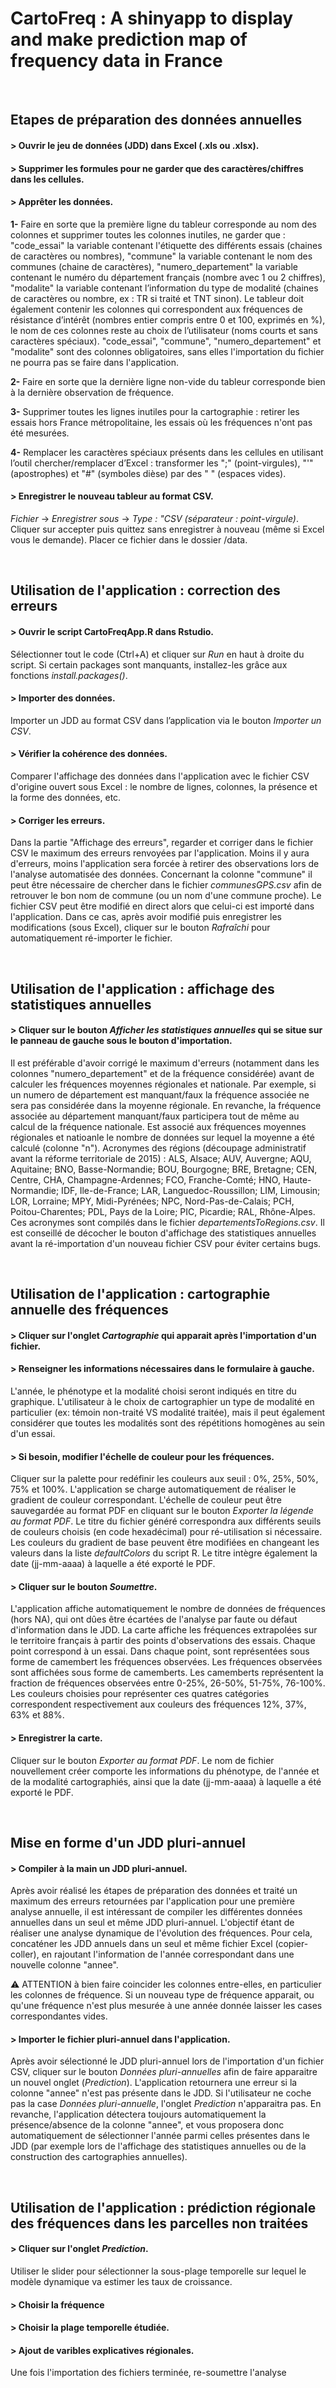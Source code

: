 # CartoFreq : A shinyapp to display and make prediction map of frequency data in France

&nbsp;
&nbsp;




## Etapes de préparation des données annuelles
#### > Ouvrir le jeu de données (JDD) dans Excel (.xls ou .xlsx).

#### > Supprimer les formules pour ne garder que des caractères/chiffres dans les cellules.

#### > Apprêter les données.
**1-** Faire en sorte que la première ligne du tableur corresponde au nom des colonnes et supprimer toutes les colonnes inutiles, ne garder que : "code_essai" la variable contenant l'étiquette des différents essais (chaines de caractères ou nombres), "commune" la variable contenant le nom des communes (chaine de caractères), "numero_departement" la variable contenant le numéro du département français (nombre avec 1 ou 2 chiffres), "modalite" la variable contenant l’information du type de modalité (chaines de caractères ou nombre, ex : TR si traité et TNT sinon). Le tableur doit également contenir les colonnes qui correspondent aux fréquences de résistance d’intérêt (nombres entier compris entre 0 et 100, exprimés en %), le nom de ces colonnes reste au choix de l’utilisateur (noms courts et sans caractères spéciaux).
"code_essai", "commune", "numero_departement" et "modalite" sont des colonnes obligatoires, sans elles l'importation du fichier ne pourra pas se faire dans l'application.

**2-** Faire en sorte que la dernière ligne non-vide du tableur corresponde bien à la dernière observation de fréquence.

**3-** Supprimer toutes les lignes inutiles pour la cartographie : retirer les essais hors France métropolitaine, les essais où les fréquences n'ont pas été mesurées. 

**4-** Remplacer les caractères spéciaux présents dans les cellules en utilisant l’outil chercher/remplacer d’Excel : transformer les ";" (point-virgules), "'" (apostrophes) et "#" (symboles dièse) par des " " (espaces vides).

#### > Enregistrer le nouveau tableur au format CSV.
*Fichier* &#8594; *Enregistrer sous* &#8594; *Type : "CSV (séparateur : point-virgule)*. Cliquer sur accepter puis quittez sans enregistrer à nouveau (même si Excel vous le demande). Placer ce fichier dans le dossier /data.

&nbsp;
&nbsp;




## Utilisation de l'application : correction des erreurs
#### > Ouvrir le script CartoFreqApp.R dans Rstudio.
Sélectionner tout le code (Ctrl+A) et cliquer sur *Run* en haut à droite du script. Si certain packages sont manquants, installez-les grâce aux fonctions *install.packages()*.

#### > Importer des données.
Importer un JDD au format CSV dans l’application via le bouton *Importer un CSV*.

#### > Vérifier la cohérence des données.
Comparer l'affichage des données dans l'application avec le fichier CSV d'origine ouvert sous Excel : le nombre de lignes, colonnes, la présence et la forme des données, etc. 

#### > Corriger les erreurs.
Dans la partie "Affichage des erreurs", regarder et corriger dans le fichier CSV le maximum des erreurs renvoyées par l'application. Moins il y aura d'erreurs, moins l'application sera forcée à retirer des observations lors de l'analyse automatisée des données.
Concernant la colonne "commune" il peut être nécessaire de chercher dans le fichier *communesGPS.csv* afin de retrouver le bon nom de commune (ou un nom d'une commune proche).
Le fichier CSV peut être modifié en direct alors que celui-ci est importé dans l'application. Dans ce cas, après avoir modifié puis enregistrer les modifications (sous Excel), cliquer sur le bouton *Rafraîchi* pour automatiquement ré-importer le fichier.

&nbsp;
&nbsp;




## Utilisation de l'application : affichage des statistiques annuelles
#### > Cliquer sur le bouton *Afficher les statistiques annuelles* qui se situe sur le panneau de gauche sous le bouton d'importation.
Il est préférable d'avoir corrigé le maximum d'erreurs (notamment dans les colonnes "numero_departement" et de la fréquence considérée) avant de calculer les fréquences moyennes régionales et nationale. Par exemple, si un numero de département est manquant/faux la fréquence associée ne sera pas considérée dans la moyenne régionale. En revanche, la fréquence associée au département manquant/faux participera tout de même au calcul de la fréquence nationale. Est associé aux fréquences moyennes régionales et natioanle le nombre de données sur lequel la moyenne a été calculé (colonne "n").
Acronymes des régions (découpage administratif avant la réforme territoriale de 2015) : ALS, Alsace; AUV, Auvergne; AQU, Aquitaine; BNO, Basse-Normandie; BOU, Bourgogne; BRE, Bretagne; CEN, Centre, CHA, Champagne-Ardennes; FCO, Franche-Comté; HNO, Haute-Normandie; IDF, Ile-de-France; LAR, Languedoc-Roussillon; LIM, Limousin; LOR, Lorraine; MPY, Midi-Pyrénées; NPC, Nord-Pas-de-Calais; PCH, Poitou-Charentes; PDL, Pays de la Loire; PIC, Picardie; RAL, Rhône-Alpes. Ces acronymes sont compilés dans le fichier *departementsToRegions.csv*.
Il est conseillé de décocher le bouton d'affichage des statistiques annuelles avant la ré-importation d'un nouveau fichier CSV pour éviter certains bugs.

&nbsp;
&nbsp;




## Utilisation de l'application : cartographie annuelle des fréquences
#### > Cliquer sur l'onglet *Cartographie* qui apparait après l'importation d'un fichier.

#### > Renseigner les informations nécessaires dans le formulaire à gauche.
L'année, le phénotype et la modalité choisi seront indiqués en titre du graphique. L'utilisateur à le choix de cartographier un type de modalité en particulier (ex: témoin non-traité VS modalité traitée), mais il peut également considérer que toutes les modalités sont des répétitions homogènes au sein d'un essai. 

#### > Si besoin, modifier l'échelle de couleur pour les fréquences.
Cliquer sur la palette pour redéfinir les couleurs aux seuil : 0%, 25%, 50%, 75% et 100%. L'application se charge automatiquement de réaliser le gradient de couleur correspondant.
L'échelle de couleur peut être sauvegardée au format PDF en cliquant sur le bouton *Exporter la légende au format PDF*. Le titre du fichier généré correspondra aux différents seuils de couleurs choisis (en code hexadécimal) pour ré-utilisation si nécessaire. Les couleurs du gradient de base peuvent être modifiées en changeant les valeurs dans la liste *defaultColors* du script R. Le titre intègre également la date (jj-mm-aaaa) à laquelle a été exporté le PDF.

#### > Cliquer sur le bouton *Soumettre*.
L'application affiche automatiquement le nombre de données de fréquences (hors NA), qui ont dûes être écartées de l'analyse par faute ou défaut d'information dans le JDD. 
La carte affiche les fréquences extrapolées sur le territoire français à partir des points d'observations des essais. Chaque point correspond à un essai. Dans chaque point, sont représentées sous forme de camembert les fréquences observées. Les fréquences observées sont affichées sous forme de camemberts. Les camemberts représentent la fraction de fréquences observées entre 0-25%, 26-50%, 51-75%, 76-100%. Les couleurs choisies pour représenter ces quatres catégories correspondent respectivement aux couleurs des fréquences 12%, 37%, 63% et 88%.

#### > Enregistrer la carte.
Cliquer sur le bouton *Exporter au format PDF*. Le nom de fichier nouvellement créer comporte les informations du phénotype, de l'année et de la modalité cartographiés, ainsi que la date (jj-mm-aaaa) à laquelle a été exporté le PDF.

&nbsp;
&nbsp;




## Mise en forme d'un JDD pluri-annuel
#### > Compiler à la main un JDD pluri-annuel.
Après avoir réalisé les étapes de préparation des données et traité un maximum des erreurs retournées par l'application pour une première analyse annuelle, il est intéressant de compiler les différentes données annuelles dans un seul et même JDD pluri-annuel. L'objectif étant de réaliser une analyse dynamique de l'évolution des fréquences.
Pour cela, concaténer les JDD annuels dans un seul et même fichier Excel (copier-coller), en rajoutant l'information de l'année correspondant dans une nouvelle colonne "annee".

:warning: ATTENTION à bien faire coincider les colonnes entre-elles, en particulier les colonnes de fréquence. Si un nouveau type de fréquence apparait, ou qu'une fréquence n'est plus mesurée à une année donnée laisser les cases correspondantes vides.

#### > Importer le fichier pluri-annuel dans l'application.
Après avoir sélectionné le JDD pluri-annuel lors de l'importation d'un fichier CSV, cliquer sur le bouton *Données pluri-annuelles* afin de faire apparaitre un nouvel onglet (*Prediction*). L'application retournera une erreur si la colonne "annee" n'est pas présente dans le JDD. Si l'utilisateur ne coche pas la case *Données pluri-annuelle*, l'onglet *Prediction* n'apparaitra pas. En revanche, l'application détectera toujours automatiquement la présence/absence de la colonne "annee", et vous proposera donc automatiquement de sélectionner l'année parmi celles présentes dans le JDD (par exemple lors de l'affichage des statistiques annuelles ou de la construction des cartographies annuelles).

&nbsp;
&nbsp;




## Utilisation de l'application : prédiction régionale des fréquences dans les parcelles non traitées
#### > Cliquer sur l'onglet *Prediction*.
Utiliser le slider pour sélectionner la sous-plage temporelle sur lequel le modèle dynamique va estimer les taux de croissance.

#### > Choisir la fréquence 

#### > Choisir la plage temporelle étudiée.

#### > Ajout de varibles explicatives régionales.
Une fois l'importation des fichiers terminée, re-soumettre l'analyse